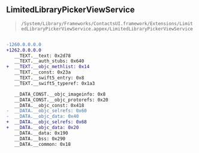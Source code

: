 ## LimitedLibraryPickerViewService

> `/System/Library/Frameworks/ContactsUI.framework/Extensions/LimitedLibraryPickerViewService.appex/LimitedLibraryPickerViewService`

```diff

-1260.0.0.0.0
+1262.0.0.0.0
   __TEXT.__text: 0x2d78
   __TEXT.__auth_stubs: 0x640
+  __TEXT.__objc_methlist: 0x14
   __TEXT.__const: 0x23a
   __TEXT.__swift5_entry: 0x8
   __TEXT.__swift5_typeref: 0x1a3

   __DATA_CONST.__objc_imageinfo: 0x8
   __DATA_CONST.__objc_protorefs: 0x20
   __DATA.__objc_const: 0x418
-  __DATA.__objc_selrefs: 0x60
-  __DATA.__objc_data: 0x40
+  __DATA.__objc_selrefs: 0x68
+  __DATA.__objc_data: 0x20
   __DATA.__data: 0x190
   __DATA.__bss: 0x290
   __DATA.__common: 0x18

```

